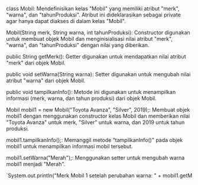 
class Mobil: Mendefinisikan kelas "Mobil" yang memiliki atribut "merk", "warna", dan "tahunProduksi". Atribut ini dideklarasikan sebagai private agar hanya dapat diakses di dalam kelas "Mobil".

Mobil(String merk, String warna, int tahunProduksi): Constructor digunakan untuk membuat objek Mobil dan menginisialisasi nilai atribut "merk", "warna", dan "tahunProduksi" dengan nilai yang diberikan.

public String getMerk(): Getter digunakan untuk mendapatkan nilai atribut "merk" dari objek Mobil.

public void setWarna(String warna): Setter digunakan untuk mengubah nilai atribut "warna" dari objek Mobil.

public void tampilkanInfo(): Metode ini digunakan untuk menampilkan informasi (merk, warna, dan tahun produksi) dari objek Mobil.

Mobil mobil1 = new Mobil("Toyota Avanza", "Silver", 2019);: Membuat objek mobil1 dengan menggunakan constructor kelas Mobil dan memberikan nilai "Toyota Avanza" untuk merk, "Silver" untuk warna, dan 2019 untuk tahun produksi.

mobil1.tampilkanInfo();: Memanggil metode "tampilkanInfo()" pada objek mobil1 untuk menampilkan informasi mobil tersebut.

mobil1.setWarna("Merah");: Menggunakan setter untuk mengubah warna mobil1 menjadi "Merah".

`System.out.println("Merk Mobil 1 setelah perubahan warna: " + mobil1.getM
